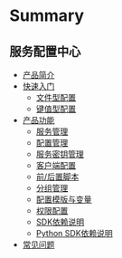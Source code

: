 # Summary

## 服务配置中心

* [产品简介](UserGuide/Introduction/product_introduction.md)
* [快速入门]()
    * [文件型配置](UserGuide/QuickStart/file.md)
    * [键值型配置](UserGuide/QuickStart/kv.md)
* [产品功能]()
    * [服务管理](UserGuide/Function/service_management.md)
    * [配置管理](UserGuide/Function/configuration_management.md)
    * [服务密钥管理](UserGuide/Function/client_token.md)
    * [客户端配置](UserGuide/Function/client_configuration.md)
    * [前/后置脚本](UserGuide/Function/pre_and_post_scripts.md)
    * [分组管理](UserGuide/Function/group_management.md)
    * [配置模版与变量](UserGuide/Function/configuration_templates_and_variables.md)
    * [权限配置](UserGuide/Function/rights_management.md)
    * [SDK依赖说明](UserGuide/Function/rights_management.md)
    * [Python SDK依赖说明 ](UserGuide/Function/python_sdk_dependency.md)
* [常见问题](UserGuide/FAQ/faq.md)
